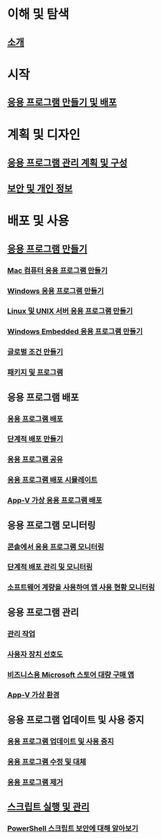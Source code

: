 # 이해 및 탐색
## [소개](understand/introduction-to-application-management.md)

# 시작
## [응용 프로그램 만들기 및 배포](get-started/create-and-deploy-an-application.md)

# 계획 및 디자인
## [응용 프로그램 관리 계획 및 구성](plan-design/plan-for-and-configure-application-management.md)
## [보안 및 개인 정보](plan-design/security-and-privacy-for-application-management.md)

# 배포 및 사용

## [응용 프로그램 만들기](deploy-use/create-applications.md)
### [Mac 컴퓨터 응용 프로그램 만들기](get-started/creating-mac-computer-applications.md)
### [Windows 응용 프로그램 만들기](get-started/creating-windows-applications.md)
### [Linux 및 UNIX 서버 응용 프로그램 만들기](get-started/creating-linux-and-unix-server-applications.md)
### [Windows Embedded 응용 프로그램 만들기](get-started/creating-windows-embedded-applications.md)
### [글로벌 조건 만들기](deploy-use/create-global-conditions.md)
### [패키지 및 프로그램](deploy-use/packages-and-programs.md)

## 응용 프로그램 배포
### [응용 프로그램 배포](deploy-use/deploy-applications.md)
### [단계적 배포 만들기](../osd/deploy-use/create-phased-deployment-for-task-sequence.md?toc=/sccm/apps/toc.json&bc=/sccm/apps/breadcrumb/toc.json)
### [응용 프로그램 공유](deploy-use/share-applications.md)
### [응용 프로그램 배포 시뮬레이트](deploy-use/simulate-application-deployments.md)
### [App-V 가상 응용 프로그램 배포](get-started/deploying-app-v-virtual-applications.md)

## 응용 프로그램 모니터링
### [콘솔에서 응용 프로그램 모니터링](deploy-use/monitor-applications-from-the-console.md)
### [단계적 배포 관리 및 모니터링](../osd/deploy-use/manage-monitor-phased-deployments.md?toc=/sccm/apps/toc.json&bc=/sccm/apps/breadcrumb/toc.json)
### [소프트웨어 계량을 사용하여 앱 사용 현황 모니터링](deploy-use/monitor-app-usage-with-software-metering.md)

## 응용 프로그램 관리
### [관리 작업](deploy-use/management-tasks-applications.md)
### [사용자 장치 선호도](deploy-use/link-users-and-devices-with-user-device-affinity.md)
### [비즈니스용 Microsoft 스토어 대량 구매 앱](deploy-use/manage-apps-from-the-windows-store-for-business.md)
### [App-V 가상 환경](deploy-use/create-app-v-virtual-environments.md)

## 응용 프로그램 업데이트 및 사용 중지
### [응용 프로그램 업데이트 및 사용 중지](deploy-use/update-and-retire-applications.md)
### [응용 프로그램 수정 및 대체](deploy-use/revise-and-supersede-applications.md)
### [응용 프로그램 제거](deploy-use/uninstall-applications.md)

## [스크립트 실행 및 관리](deploy-use/create-deploy-scripts.md)
### [PowerShell 스크립트 보안에 대해 알아보기](deploy-use/learn-script-security.md)

